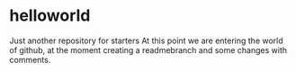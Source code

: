 # helloworld
Just another repository for starters
At this point we are entering the world of github, at the moment creating a readmebranch and some changes with comments.
